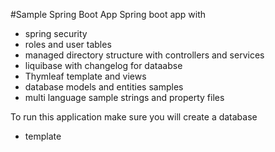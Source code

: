#Sample Spring Boot App
Spring boot app with
- spring security 
- roles and user tables
- managed directory structure with controllers and services
- liquibase with changelog for dataabse 
- Thymleaf template and views
- database models and entities samples 
- multi language sample strings and property files

To run this application make sure you will create  a database
- template

